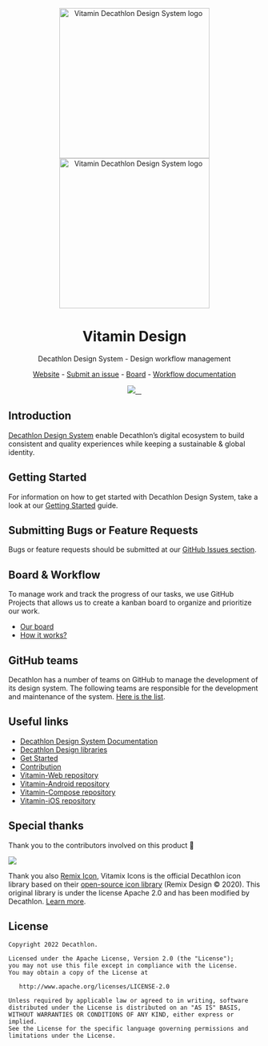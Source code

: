 <p align="center">
  <img
    width="300px"
    src="https://user-images.githubusercontent.com/9600228/102414461-e3b92b00-3ff6-11eb-9c96-5f37c4d5e02c.png#gh-light-mode-only"
    alt="Vitamin Decathlon Design System logo" />
  <img
    width="300px"
    src="https://user-images.githubusercontent.com/9600228/147513091-66fcc204-279b-4140-9be5-c16744c0f637.png#gh-dark-mode-only"
    alt="Vitamin Decathlon Design System logo" />
</p>

<h1 align="center">Vitamin Design</h1>

<p align="center">Decathlon Design System - Design workflow management</p>

<p align="center">
  <a href="https://www.decathlon.design">Website</a> - 
  <a href="https://github.com/Decathlon/vitamin-design/issues/new/choose">Submit an issue</a> - 
  <a href="https://github.com/orgs/Decathlon/projects/3">Board</a> - 
  <a href="./WORKFLOW.md">Workflow documentation</a>
</p>

<p align="center">
  <a aria-label="contributors graph" href="https://github.com/decathlon/vitamin-design/graphs/contributors">
    <img src="https://img.shields.io/github/contributors/decathlon/vitamin-design.svg">
  </a>
  <a aria-label="last commit" href="https://github.com/Decathlon/vitamin-design/commits">
    <img alt="" src=
  "https://img.shields.io/github/last-commit/decathlon/vitamin-design.svg">
  </a>
  <a aria-label="license" href="https://github.com/decathlon/vitamin-design/blob/main/LICENSE">
    <img src="https://img.shields.io/github/license/decathlon/vitamin-design.svg" alt="">
  </a>
  <a aria-label="slack" href="https://join.slack.com/t/decathlon-design/shared_invite/zt-13kxb50ar-iHzqV~Olsu4~NCkEPj5c4g">
    <img src="https://img.shields.io/badge/slack-Decathlon%20Design%20System-purple.svg?logo=slack" alt="">
  </a>
</p>

## Introduction

[Decathlon Design System](https://decathlon.design) enable Decathlon’s digital ecosystem to build consistent and quality experiences while keeping a sustainable & global identity.

## Getting Started
For information on how to get started with Decathlon Design System, take a look at our [Getting Started](https://www.decathlon.design/726f8c765/p/900277-get-started-design) guide.

## Submitting Bugs or Feature Requests
Bugs or feature requests should be submitted at our [GitHub Issues section](https://github.com/Decathlon/vitamin-design/issues/new/choose).

## Board & Workflow
To manage work and track the progress of our tasks, we use GitHub Projects that allows us to create a kanban board to organize and prioritize our work.

- [Our board](https://github.com/orgs/Decathlon/projects/3)
- [How it works?](./WORKFLOW.md)

## GitHub teams

Decathlon has a number of teams on GitHub to manage the development of its design system. The following teams are responsible for the development and maintenance of the system. [Here is the list](./GITHUB_TEAMS.md).

## Useful links
- [Decathlon Design System Documentation](https://decathlon.design)
- [Decathlon Design libraries](https://www.figma.com/@decathlon)
- [Get Started](https://www.decathlon.design/726f8c765/p/900277-get-started-design)
- [Contribution](https://www.decathlon.design/726f8c765/p/24ef08-contributing/b/237af4)
- [Vitamin-Web repository](https://github.com/Decathlon/vitamin-web)
- [Vitamin-Android repository](https://github.com/Decathlon/vitamin-android)
- [Vitamin-Compose repository](https://github.com/Decathlon/vitamin-compose)
- [Vitamin-iOS repository](https://github.com/Decathlon/vitamin-ios)

## Special thanks

Thank you to the contributors involved on this product 💙

<a href="https://github.com/decathlon/vitamin-design/graphs/contributors">
  <img src="https://contrib.rocks/image?repo=decathlon/vitamin-design" />
</a>

Thank you also [Remix Icon](https://remixicon.com), Vitamix Icons is the official Decathlon icon library based on their [open-source icon library](https://github.com/Remix-Design/RemixIcon) (Remix Design © 2020). This original library is under the license Apache 2.0 and has been modified by Decathlon. [Learn more](https://www.decathlon.design/726f8c765/p/58575f-vitamix-license).

## License

    Copyright 2022 Decathlon.

    Licensed under the Apache License, Version 2.0 (the "License");
    you may not use this file except in compliance with the License.
    You may obtain a copy of the License at

       http://www.apache.org/licenses/LICENSE-2.0

    Unless required by applicable law or agreed to in writing, software
    distributed under the License is distributed on an "AS IS" BASIS,
    WITHOUT WARRANTIES OR CONDITIONS OF ANY KIND, either express or implied.
    See the License for the specific language governing permissions and
    limitations under the License.
